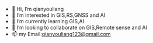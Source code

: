 - 👋 Hi, I’m qianyouliang
- 👀 I’m interested in GIS,RS,GNSS and AI
- 🌱 I’m currently learning GIS,AI
- 💞️ I’m looking to collaborate on GIS,Remote sense and AI
- 📫 my Email:qianyouliang123@gmail.com

<!---
qianyouliang/qianyouliang is a ✨ special ✨ repository because its `README.md` (this file) appears on your GitHub profile.
You can click the Preview link to take a look at your changes.
--->
